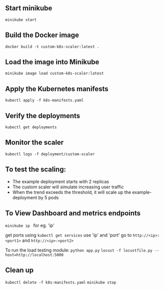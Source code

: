 ## Start minikube
`minikube start`
## Build the Docker image
```docker build -t custom-k8s-scaler:latest . ```

## Load the image into Minikube
```minikube image load custom-k8s-scaler:latest ```

## Apply the Kubernetes manifests
```kubectl apply -f k8s-manifests.yaml```

## Verify the deployments
```kubectl get deployments```

## Monitor the scaler
```kubectl logs -f deployment/custom-scaler```

## To test the scaling:
 - The example deployment starts with 2 replicas
 - The custom scaler will simulate increasing user traffic
 - When the trend exceeds the threshold, it will scale up the example-deployment by 5 pods
## To View Dashboard and metrics endpoints
```minikube ip ``` 
for eg. 'ip'

get ports using ```kubectl get services```
use 'ip' and 'port'  go to  ```http://<ip>:<port1>```   and  ```http://<ip>:<port2>```

To run the load testing module:
```python app.py```
```locust -f locustfile.py --host=http://localhost:5000```


## Clean up
```kubectl delete -f k8s-manifests.yaml```
```minikube stop ```
